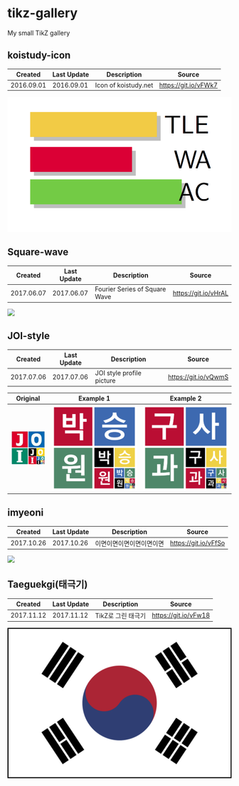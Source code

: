 # tikz-gallery
My small TikZ gallery

## koistudy-icon

| Created    | Last Update | Description          | Source               |
| ---------- | ----------- | -------------------- | -------------------- |
| 2016.09.01 | 2016.09.01  | Icon of koistudy.net | https://git.io/vFWk7 |

![](images/koistudy_icon.png)

## Square-wave

| Created    | Last Update | Description                   | Source               |
| ---------- | ----------- | ----------------------------- | -------------------- |
| 2017.06.07 | 2017.06.07  | Fourier Series of Square Wave | https://git.io/vHrAL |

![](http://i.imgur.com/l3GFf15.gif)

## JOI-style


| Created    | Last Update | Description               | Source               |
| ---------- | ----------- | ------------------------- | -------------------- |
| 2017.07.06 | 2017.07.06  | JOI style profile picture | https://git.io/vQwmS |



| Original                     | Example 1                 | Example 2                         |
| ---------------------------- | ------------------------- | --------------------------------- |
| ![](images/joi-original.jpg) | ![](images/joi-style.png) | ![](images/joi-style-koosaga.png) |



## imyeoni

| Created    | Last Update | Description  | Source               |
| ---------- | ----------- | ------------ | -------------------- |
| 2017.10.26 | 2017.10.26  | 이면이면이면이면이면이면 | https://git.io/vFfSo |


![](https://i.imgur.com/Jc5L5VY.gif)

## Taeguekgi(태극기)

| Created    | Last Update | Description  | Source               |
| ---------- | ----------- | ------------ | -------------------- |
| 2017.11.12 | 2017.11.12  | TikZ로 그린 태극기 | https://git.io/vFw18 |

![](images/taegeukgi.png)